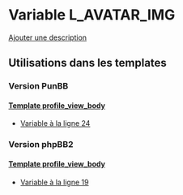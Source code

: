 # Variable L_AVATAR_IMG
[Ajouter une description](https://fa-tvars.appspot.com/var/L_AVATAR_IMG)

## Utilisations dans les templates

### Version PunBB

#### [Template profile_view_body](punbb/profile_view_body.md)
* [Variable &agrave; la ligne 24](../punbb/profile_view_body.tpl#L24)

### Version phpBB2

#### [Template profile_view_body](subsilver/profile_view_body.md)
* [Variable &agrave; la ligne 19](../subsilver/profile_view_body.tpl#L19)